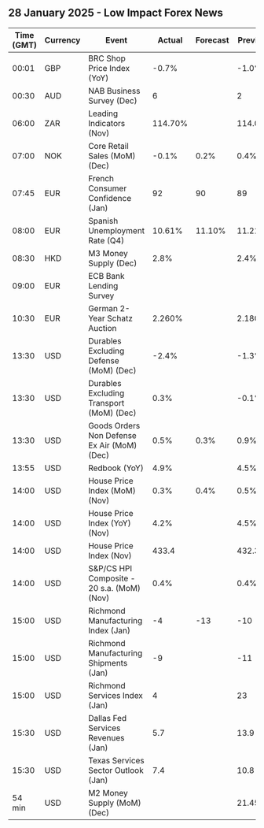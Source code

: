 ## 28 January 2025 - Low Impact Forex News

| Time (GMT) | Currency | Event | Actual | Forecast | Previous |
|------|----------|-------|--------|----------|----------|
| 00:01 | GBP | BRC Shop Price Index (YoY) | -0.7% |  | -1.0% |
| 00:30 | AUD | NAB Business Survey (Dec) | 6 |  | 2 |
| 06:00 | ZAR | Leading Indicators (Nov) | 114.70% |  | 114.00% |
| 07:00 | NOK | Core Retail Sales (MoM) (Dec) | -0.1% | 0.2% | 0.4% |
| 07:45 | EUR | French Consumer Confidence (Jan) | 92 | 90 | 89 |
| 08:00 | EUR | Spanish Unemployment Rate (Q4) | 10.61% | 11.10% | 11.21% |
| 08:30 | HKD | M3 Money Supply (Dec) | 2.8% |  | 2.4% |
| 09:00 | EUR | ECB Bank Lending Survey |  |  |  |
| 10:30 | EUR | German 2-Year Schatz Auction | 2.260% |  | 2.180% |
| 13:30 | USD | Durables Excluding Defense (MoM) (Dec) | -2.4% |  | -1.3% |
| 13:30 | USD | Durables Excluding Transport (MoM) (Dec) | 0.3% |  | -0.1% |
| 13:30 | USD | Goods Orders Non Defense Ex Air (MoM) (Dec) | 0.5% | 0.3% | 0.9% |
| 13:55 | USD | Redbook (YoY) | 4.9% |  | 4.5% |
| 14:00 | USD | House Price Index (MoM) (Nov) | 0.3% | 0.4% | 0.5% |
| 14:00 | USD | House Price Index (YoY) (Nov) | 4.2% |  | 4.5% |
| 14:00 | USD | House Price Index (Nov) | 433.4 |  | 432.3 |
| 14:00 | USD | S&P/CS HPI Composite - 20 s.a. (MoM) (Nov) | 0.4% |  | 0.4% |
| 15:00 | USD | Richmond Manufacturing Index (Jan) | -4 | -13 | -10 |
| 15:00 | USD | Richmond Manufacturing Shipments (Jan) | -9 |  | -11 |
| 15:00 | USD | Richmond Services Index (Jan) | 4 |  | 23 |
| 15:30 | USD | Dallas Fed Services Revenues (Jan) | 5.7 |  | 13.9 |
| 15:30 | USD | Texas Services Sector Outlook (Jan) | 7.4 |  | 10.8 |
| 54 min | USD | M2 Money Supply (MoM) (Dec) |  |  | 21.45T |
